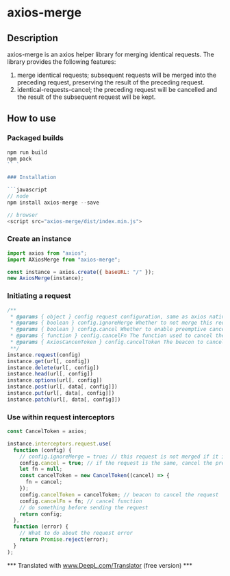 # axios-merge

## Description

axios-merge is an axios helper library for merging identical requests. The library provides the following features:

1. merge identical requests; subsequent requests will be merged into the preceding request, preserving the result of the preceding request.
2. identical-requests-cancel; the preceding request will be cancelled and the result of the subsequent request will be kept.

## How to use

### Packaged builds

``` javascript
npm run build
npm pack
`` `

### Installation

```javascript
// node
npm install axios-merge --save

// browser
<script src="axios-merge/dist/index.min.js">
```

### Create an instance

```javascript
import axios from "axios";
import AXiosMerge from "axios-merge";

const instance = axios.create({ baseURL: "/" });
new AxiosMerge(instance);
```

### Initiating a request

```javascript
/**
 * @params { object } config request configuration, same as axios native configuration
 * @params { boolean } config.ignoreMerge Whether to not merge this request, default false Note: This parameter is mutually exclusive with the cancel parameter and cannot be configured at the same time.
 * @params { boolean } config.cancel Whether to enable preemptive cancellation, default false Note: This parameter is mutually exclusive with the ignoreMerge parameter and cannot be configured at the same time.
 * @params { function } config.cancelFn The function used to cancel the request https://axios-http.com/zh/docs/cancellation
 * @params { AxiosCancenToken } config.cancelToken The beacon to cancel the request https://axios-http.com/zh/docs/cancellation
 **/
instance.request(config)
instance.get(url[, config])
instance.delete(url[, config])
instance.head(url[, config])
instance.options(url[, config])
instance.post(url[, data[, config]])
instance.put(url[, data[, config]])
instance.patch(url[, data[, config]])
```

### Use within request interceptors

```javascript
const CancelToken = axios;

instance.interceptors.request.use(
  function (config) {
    // config.ignoreMerge = true; // this request is not merged if it is identical
    config.cancel = true; // if the request is the same, cancel the previous request and keep the last one accordingly
    let fn = null;
    const cancelToken = new CancelToken((cancel) => {
      fn = cancel;
    });
    config.cancelToken = cancelToken; // beacon to cancel the request
    config.cancelFn = fn; // cancel function
    // do something before sending the request
    return config;
  },
  function (error) {
    // What to do about the request error
    return Promise.reject(error);
  }
);
```

*** Translated with www.DeepL.com/Translator (free version) ***

